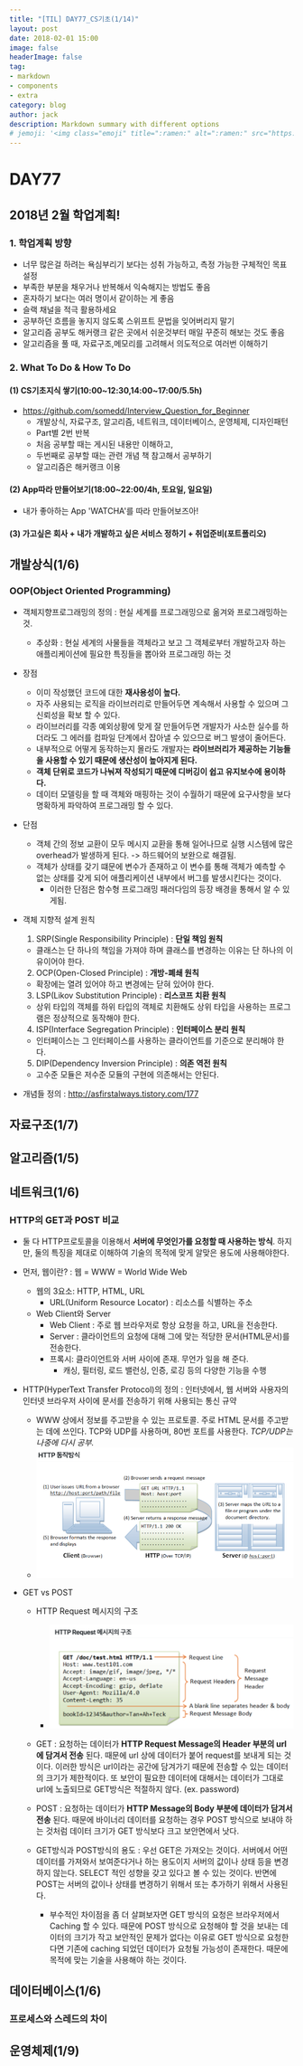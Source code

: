 ```yaml
---
title: "[TIL] DAY77_CS기초(1/14)"
layout: post
date: 2018-02-01 15:00
image: false
headerImage: false
tag:
- markdown
- components
- extra
category: blog
author: jack
description: Markdown summary with different options
# jemoji: '<img class="emoji" title=":ramen:" alt=":ramen:" src="https://assets.github.com/images/icons/emoji/unicode/1f35c.png" height="20" width="20" align="absmiddle">'
---
```


# DAY77

## 2018년 2월 학업계획!
### 1. 학업계획 방향
 - 너무 많은걸 하려는 욕심부리기 보다는 성취 가능하고, 측정 가능한 구체적인 목표 설정
 - 부족한 부분을 채우거나 반복해서 익숙해지는 방법도 좋음
 - 혼자하기 보다는 여러 명이서 같이하는 게 좋음
 - 슬랙 채널을 적극 활용하세요
  - 공부하던 흐름을 놓지지 않도록 스위프트 문법을 잊어버리지 말기
  - 알고리즘 공부도 해커랭크 같은 곳에서 쉬운것부터 매일 꾸준히 해보는 것도 좋음
  - 알고리즘을 풀 때, 자료구조,메모리를 고려해서 의도적으로 여러번 이해하기

### 2.  What To Do & How To Do

#### (1) CS기초지식 쌓기(10:00~12:30,14:00~17:00/5.5h)
  - https://github.com/somedd/Interview_Question_for_Beginner
	- 개발상식, 자료구조,  알고리즘, 네트워크, 데이터베이스,  운영체제, 디자인패턴
	- Part별 2번 반복
    - 처음 공부할 때는 게시된 내용만 이해하고,
    - 두번째로 공부할 때는 관련 개념 책 참고해서 공부하기
    - 알고리즘은 해커랭크 이용

#### (2) App따라 만들어보기(18:00~22:00/4h, 토요일, 일요일)
  - 내가 좋아하는 App 'WATCHA'를 따라 만들어보즈아!

#### (3) 가고싶은 회사 + 내가 개발하고 싶은 서비스 정하기 + 취업준비(포트폴리오)

## 개발상식(1/6)
### OOP(Object Oriented Programming)
  - 객체지향프로그래밍의 정의 : 현실 세계를 프로그래밍으로 옮겨와 프로그래밍하는 것.
    - 추상화 : 현실 세계의 사물들을 객체라고 보고 그 객체로부터 개발하고자 하는 애플리케이션에 필요한 특징들을 뽑아와 프로그래밍 하는 것

  - 장점
    - 이미 작성했던 코드에 대한 **재사용성이 높다.**
    - 자주 사용되는 로직을 라이브러리로 만들어두면 계속해서 사용할 수 있으며 그 신뢰성을 확보 할 수 있다.
    - 라이브러리를 각종 예외상황에 맞게 잘 만들어두면 개발자가 사소한 실수를 하더라도 그 에러를 컴파일 단계에서 잡아낼 수 있으므로 버그 발생이 줄어든다.
    - 내부적으로 어떻게 동작하는지 몰라도 개발자는 **라이브러리가 제공하는 기능들을 사용할 수 있기 때문에 생산성이 높아지게 된다.**
    - **객체 단위로 코드가 나눠져 작성되기 때문에 디버깅이 쉽고 유지보수에 용이하다.**
    - 데이터 모델링을 할 때 객체와 매핑하는 것이 수월하기 때문에 요구사항을 보다 명확하게 파악하여 프로그래밍 할 수 있다.

  - 단점
    - 객체 간의 정보 교환이 모두 메시지 교환을 통해 일어나므로 실행 시스템에 많은 overhead가 발생하게 된다. -> 하드웨어의 보완으로 해결됨.
    - 객체가 상태를 갖기 떄문에 변수가 존재하고 이 변수를 통해 객체가 예측할 수 없는 상태를 갖게 되어 애플리케이션 내부에서 버그를 발생시킨다는 것이다.
      - 이러한 단점은 함수형 프로그래밍 패러다임의 등장 배경을 통해서 알 수 있게됨.

  - 객체 지향적 설계 원칙
    1. SRP(Single Responsibility Principle) : **단일 책임 원칙**
      - 클래스는 단 하나의 책임을 가져야 하며 클래스를 변경하는 이유는 단 하나의 이유이어야 한다.
    2. OCP(Open-Closed Principle) : **개방-폐쇄 원칙**
      - 확장에는 열려 있어야 하고 변경에는 닫혀 있어야 한다.
    3. LSP(Likov Substitution Principle) : **리스코프 치환 원칙**
      - 상위 타입의 객체를 하위 타입의 객체로 치환해도 상위 타입을 사용하는 프로그램은 정상적으로 동작해야 한다.
    4. ISP(Interface Segregation Principle) : **인터페이스 분리 원칙**
      - 인터페이스는 그 인터페이스를 사용하는 클라이언트를 기준으로 분리해야 한다.
    5. DIP(Dependency Inversion Principle) : **의존 역전 원칙**
      - 고수준 모듈은 저수준 모듈의 구현에 의존해서는 안된다.

  - 개념들 정의 : http://asfirstalways.tistory.com/177

## 자료구조(1/7)

## 알고리즘(1/5)

## 네트워크(1/6)
### HTTP의 GET과 POST 비교
  - 둘 다 HTTP프로토콜을 이용해서 **서버에 무엇인가를 요청할 때 사용하는 방식**. 하지만, 둘의 특징을 제대로 이해하여 기술의 목적에 맞게 알맞은 용도에 사용해야한다.
  - 먼저, 웹이란? : 웹 = WWW = World Wide Web
    - 웹의 3요소: HTTP, HTML, URL
      - URL(Uniform Resource Locator) : 리소스를 식별하는 주소
    - Web Client와 Server
      - Web Client : 주로 웹 브라우저로 항상 요청을 하고, URL을 전송한다.
      - Server : 클라이언트의 요청에 대해 그에 맞는 적당한 문서(HTML문서)를 전송한다.
      - 프록시: 클라이언트와 서버 사이에 존재. 무언가 일을 해 준다.
        - 캐싱, 필터링, 로드 밸런싱, 인증, 로깅 등의 다양한 기능을 수행

  - HTTP(HyperText Transfer Protocol)의 정의 : 인터넷에서, 웹 서버와 사용자의 인터넷 브라우저 사이에 문서를 전송하기 위해 사용되는 통신 규약
    - WWW 상에서 정보를 주고받을 수 있는 프로토콜. 주로 HTML 문서를 주고받는 데에 쓰인다. TCP와 UDP를 사용하며, 80번 포트를 사용한다. *TCP/UDP는 나중에 다시 공부.*
    - ![screemsh_77_1](./img/77_1.png)

  - GET vs POST
    - HTTP Request 메시지의 구조
      - ![screemsh_77_2](./img/77_2.png)

    - GET : 요청하는 데이터가 **HTTP Request Message의 Header 부분의 url에 담겨서 전송** 된다. 때문에 url 상에 데이터가 붙어 request를 보내게 되는 것이다. 이러한 방식은 url이라는 공간에 담겨가기 때문에 전송할 수 있는 데이터의 크기가 제한적이다. 또 보안이 필요한 데이터에 대해서는 데이터가 그대로 url에 노출되므로 GET방식은 적절하지 않다. (ex. password)

    - POST : 요청하는 데이터가 **HTTP Message의 Body 부분에 데이터가 담겨서 전송** 된다. 때문에 바이너리 데이터를 요청하는 경우 POST 방식으로 보내야 하는 것처럼 데이터 크기가 GET 방식보다 크고 보안면에서 낫다.

    - GET방식과 POST방식의 용도 : 우선 GET은 가져오는 것이다. 서버에서 어떤 데이터를 가져와서 보여준다거나 하는 용도이지 서버의 값이나 상태 등을 변경하지 않는다. SELECT 적인 성향을 갖고 있다고 볼 수 있는 것이다. 반면에 POST는 서버의 값이나 상태를 변경하기 위해서 또는 추가하기 위해서 사용된다.
      - 부수적인 차이점을 좀 더 살펴보자면 GET 방식의 요청은 브라우저에서 Caching 할 수 있다. 때문에 POST 방식으로 요청해야 할 것을 보내는 데이터의 크기가 작고 보안적인 문제가 없다는 이유로 GET 방식으로 요청한다면 기존에 caching 되었던 데이터가 요청될 가능성이 존재한다. 때문에 목적에 맞는 기술을 사용해야 하는 것이다.

## 데이터베이스(1/6)
### 프로세스와 스레드의 차이


## 운영체제(1/9)
